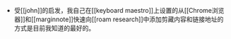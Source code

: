 - 受[[john]]的启发，我自己在[[keyboard maestro]]上设置的从[[Chrome浏览器]]和[[marginnote]]快速向[[roam research]]中添加剪藏内容和链接地址的方式是目前我知道的最好的。
